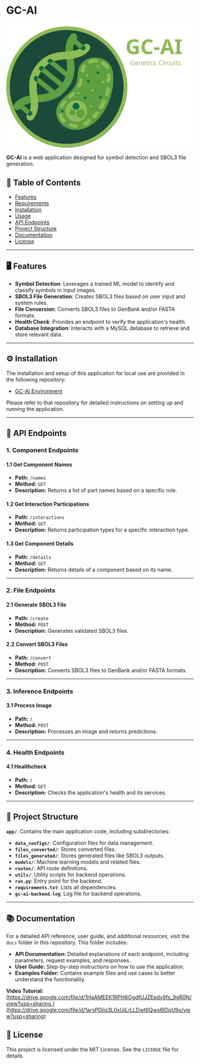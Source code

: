 # GC-AI 

![logo-GC-AI](docs/logo/GC-AI-FullLogo.svg)

**GC-AI** is a web application designed for symbol detection and SBOL3 file generation.

## 📖 Table of Contents

-  [Features](#features)
-  [Requirements](#requirements)
-  [Installation](#installation)
-  [Usage](#usage)
-  [API Endpoints](#api-endpoints)
-  [Project Structure](#project-structure)
-  [Documentation](#documentation)
-  [License](#license)

---

## 🖥️ Features

- **Symbol Detection**: Leverages a trained ML model to identify and classify symbols in input images.
- **SBOL3 File Generation**: Creates SBOL3 files based on user input and system rules.
- **File Conversion**: Converts SBOL3 files to GenBank and/or FASTA formats.
- **Health Check**: Provides an endpoint to verify the application's health.
- **Database Integration**: Interacts with a MySQL database to retrieve and store relevant data.

---

## ⚙️ Installation 

The installation and setup of this application for local use are provided in the following repository:

- [GC-AI Environment](https://github.com/cvtalrc/GC-AI-environment)

Please refer to that repository for detailed instructions on setting up and running the application.

---

## 🔗 API Endpoints

### 1. Component Endpoints

#### 1.1 Get Component Names
- **Path:** `/names`
- **Method:** `GET`
- **Description:** Returns a list of part names based on a specific role.

#### 1.2 Get Interaction Participations
- **Path:** `/interactions`
- **Method:** `GET`
- **Description:** Returns participation types for a specific interaction type.

#### 1.3 Get Component Details
- **Path:** `/details`
- **Method:** `GET`
- **Description:** Returns details of a component based on its name.

---

### 2. File Endpoints

#### 2.1 Generate SBOL3 File
- **Path:** `/create`
- **Method:** `POST`
- **Description:** Generates validated SBOL3 files.

#### 2.2 Convert SBOL3 Files
- **Path:** `/convert`
- **Method:** `POST`
- **Description:** Converts SBOL3 files to GenBank and/or FASTA formats.

---

### 3. Inference Endpoints

#### 3.1 Process Image
- **Path:** `/`
- **Method:** `POST`
- **Description:** Processes an image and returns predictions.

---

### 4. Health Endpoints

#### 4.1 Healthcheck
- **Path:** `/`
- **Method:** `GET`
- **Description:** Checks the application's health and its services.

---

## 📁 Project Structure

 **`app/`**: Contains the main application code, including subdirectories:
  -  **`data_configs/`**: Configuration files for data management.
  -  **`files_converted/`**: Stores converted files.
  -  **`files_generated/`**: Stores generated files like SBOL3 outputs.
  -  **`models/`**: Machine learning models and related files.
  -  **`routes/`**: API route definitions.
  -  **`utils/`**: Utility scripts for backend operations.
-  **`run.py`**: Entry point for the backend.
-  **`requirements.txt`**: Lists all dependencies.
-  **`gc-ai-backend.log`**: Log file for backend operations.

---

## 📚 Documentation

For a detailed API reference, user guide, and additional resources, visit the `docs` folder in this repository. This folder includes:

-  **API Documentation:** Detailed explanations of each endpoint, including parameters, request examples, and responses.
-  **User Guide:** Step-by-step instructions on how to use the application.
-  **Examples Folder:** Contains example files and use cases to better understand the functionality.

 **Video Tutorial:** [https://drive.google.com/file/d/1HaAMEEK1RPH6OgdfUJZEpdy9fs_9gR0N/view?usp=sharing.](https://drive.google.com/file/d/1arsPDjiq3L0xUiLrLLDwt6Qws6lDpU9x/view?usp=sharing)

## 📝 License

This project is licensed under the MIT License. See the `LICENSE` file for details.

